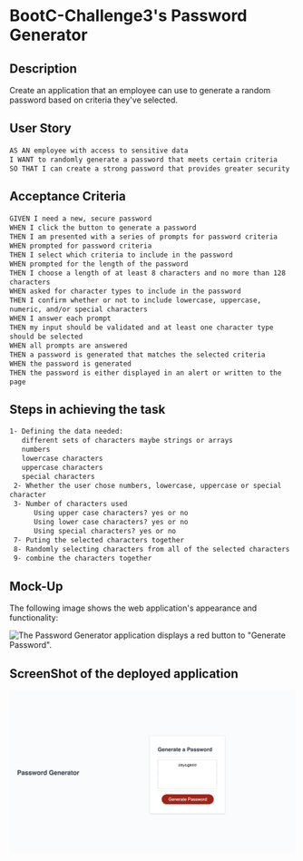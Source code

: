 # BootC-Challenge3's Password Generator

## Description

Create an application that an employee can use to generate a random password based on criteria they've selected. 

## User Story 
```
AS AN employee with access to sensitive data
I WANT to randomly generate a password that meets certain criteria
SO THAT I can create a strong password that provides greater security

``` 
## Acceptance Criteria
```
GIVEN I need a new, secure password
WHEN I click the button to generate a password
THEN I am presented with a series of prompts for password criteria
WHEN prompted for password criteria
THEN I select which criteria to include in the password
WHEN prompted for the length of the password
THEN I choose a length of at least 8 characters and no more than 128 characters
WHEN asked for character types to include in the password
THEN I confirm whether or not to include lowercase, uppercase, numeric, and/or special characters
WHEN I answer each prompt
THEN my input should be validated and at least one character type should be selected
WHEN all prompts are answered
THEN a password is generated that matches the selected criteria
WHEN the password is generated
THEN the password is either displayed in an alert or written to the page
```

## Steps in achieving the task 
```
1- Defining the data needed:
   different sets of characters maybe strings or arrays
   numbers
   lowercase characters
   uppercase characters
   special characters
 2- Whether the user chose numbers, lowercase, uppercase or special character
 3- Number of characters used
      Using upper case characters? yes or no
      Using lower case characters? yes or no
      Using special characters? yes or no
 7- Puting the selected characters together
 8- Randomly selecting characters from all of the selected characters 
 9- combine the characters together
 ```
 ## Mock-Up

The following image shows the web application's appearance and functionality:

![The Password Generator application displays a red button to "Generate Password".](./Assets/03-javascript-homework-demo.png)

## ScreenShot of the deployed application

![](./assets/Screen%20Shot%202022-10-23%20at%2012.00.16%20AM.png)


